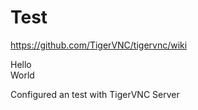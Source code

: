 # Test

https://github.com/TigerVNC/tigervnc/wiki

Hello \
World


Configured an test with TigerVNC Server
